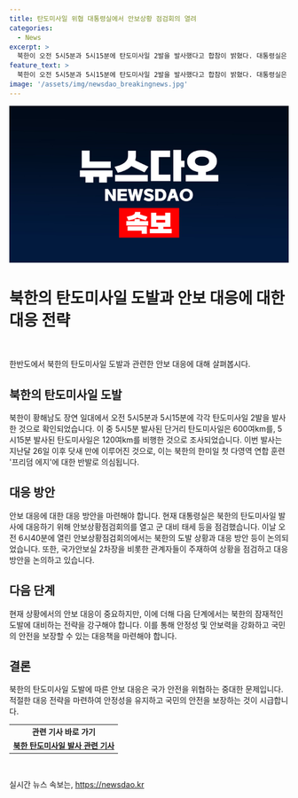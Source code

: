 ```yaml
---
title: 탄도미사일 위협 대통령실에서 안보상황 점검회의 열려
categories:
  - News
excerpt: >
  북한이 오전 5시5분과 5시15분에 탄도미사일 2발을 발사했다고 합참이 밝혔다. 대통령실은 안보상황점검회의를 열고 군 대비 태세를 점검했으며, 국가안보실 2차장은 안보상황점검회의를 주재했다. 발사된 단거리 탄도미사일은 600여km를 비행하고, 또 다른 탄도미사일은 120여km를 비행했다. 북한의 탄도미사일 도발은 한미일 연합 훈련 프리덤 에지에 대한 반발로 분석된다.
feature_text: >
  북한이 오전 5시5분과 5시15분에 탄도미사일 2발을 발사했다고 합참이 밝혔다. 대통령실은 안보상황점검회의를 열고 군 대비 태세를 점검했으며, 국가안보실 2차장은 안보상황점검회의를 주재했다. 발사된 단거리 탄도미사일은 600여km를 비행하고, 또 다른 탄도미사일은 120여km를 비행했다. 북한의 탄도미사일 도발은 한미일 연합 훈련 프리덤 에지에 대한 반발로 분석된다.
image: '/assets/img/newsdao_breakingnews.jpg'
---
```


<p><img src="/assets/img/newsdao_breakingnews.jpg" alt="koreaapp 속보" /></p>

<h1><b>북한의 탄도미사일 도발과 안보 대응에 대한 대응 전략</b></h1>

<p data-ke-size="size16">&nbsp;</p>

<p>한반도에서 북한의 탄도미사일 도발과 관련한 안보 대응에 대해 살펴봅시다.</p>

<h2 data-ke-size="size26">북한의 탄도미사일 도발</h2>

<p>북한이 황해남도 장연 일대에서 오전 5시5분과 5시15분에 각각 탄도미사일 2발을 발사한 것으로 확인되었습니다. 이 중 5시5분 발사된 단거리 탄도미사일은 600여km를, 5시15분 발사된 탄도미사일은 120여km를 비행한 것으로 조사되었습니다. 이번 발사는 지난달 26일 이후 닷새 만에 이루어진 것으로, 이는 북한의 한미일 첫 다영역 연합 훈련 '프리덤 에지'에 대한 반발로 의심됩니다.</p>

<h2 data-ke-size="size26">대응 방안</h2>

<p>안보 대응에 대한 대응 방안을 마련해야 합니다. 현재 대통령실은 북한의 탄도미사일 발사에 대응하기 위해 안보상황점검회의를 열고 군 대비 태세 등을 점검했습니다. 이날 오전 6시40분에 열린 안보상황점검회의에서는 북한의 도발 상황과 대응 방안 등이 논의되었습니다. 또한, 국가안보실 2차장을 비롯한 관계자들이 주재하여 상황을 점검하고 대응 방안을 논의하고 있습니다.</p>

<h2 data-ke-size="size26">다음 단계</h2>

<p>현재 상황에서의 안보 대응이 중요하지만, 이에 더해 다음 단계에서는 북한의 잠재적인 도발에 대비하는 전략을 강구해야 합니다. 이를 통해 안정성 및 안보력을 강화하고 국민의 안전을 보장할 수 있는 대응책을 마련해야 합니다.</p>

<h2 data-ke-size="size26">결론</h2>

<p>북한의 탄도미사일 도발에 따른 안보 대응은 국가 안전을 위협하는 중대한 문제입니다. 적절한 대응 전략을 마련하여 안정성을 유지하고 국민의 안전을 보장하는 것이 시급합니다.</p>

<table>
    <tbody>
        <tr>
            <td style="text-align: center; height: 17px;"><b>관련 기사 바로 가기</b></td>
        </tr>
        <tr>
            <td style="text-align: center; height: 17px;"><b><a href="https://www.abc.com/news/north-korea-missile-launch">북한 탄도미사일 발사 관련 기사</a></b></td>
        </tr>
    </tbody>
</table>

<p data-ke-size="size16">&nbsp;</p>
실시간 뉴스 속보는, <a href="https://newsdao.kr" rel="dofollow">https://newsdao.kr</a>


